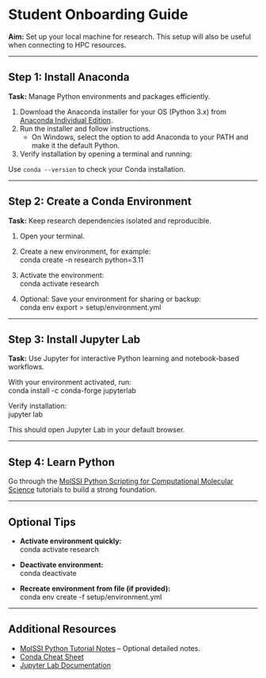 # Student Onboarding Guide

**Aim:** Set up your local machine for research. This setup will also be useful when connecting to HPC resources.

---

## Step 1: Install Anaconda
**Task:** Manage Python environments and packages efficiently.

1. Download the Anaconda installer for your OS (Python 3.x) from [Anaconda Individual Edition](https://www.anaconda.com/products/individual).  
2. Run the installer and follow instructions.  
   - On Windows, select the option to add Anaconda to your PATH and make it the default Python.  
3. Verify installation by opening a terminal and running:  

Use `conda --version` to check your Conda installation.

---

## Step 2: Create a Conda Environment
**Task:** Keep research dependencies isolated and reproducible.

1. Open your terminal.  
2. Create a new environment, for example:  
conda create -n research python=3.11

3. Activate the environment:  
conda activate research

4. Optional: Save your environment for sharing or backup:  
conda env export > setup/environment.yml


---

## Step 3: Install Jupyter Lab
**Task:** Use Jupyter for interactive Python learning and notebook-based workflows.

With your environment activated, run:  
conda install -c conda-forge jupyterlab

Verify installation:  
jupyter lab

This should open Jupyter Lab in your default browser.

---

## Step 4: Learn Python
Go through the [MolSSI Python Scripting for Computational Molecular Science](https://education.molssi.org/python_scripting_cms/index.html) tutorials to build a strong foundation.

---

## Optional Tips
- **Activate environment quickly:**  
conda activate research

- **Deactivate environment:**  
conda deactivate

- **Recreate environment from file (if provided):**  
conda env create -f setup/environment.yml

---

## Additional Resources
- [MolSSI Python Tutorial Notes](tutorials/molssi_python.md) – Optional detailed notes.  
- [Conda Cheat Sheet](https://docs.conda.io/projects/conda/en/latest/user-guide/cheatsheet.html)  
- [Jupyter Lab Documentation](https://jupyterlab.readthedocs.io/en/stable/)
